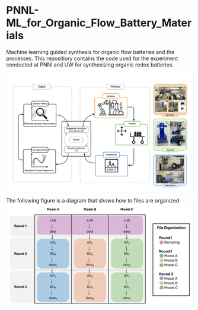 # PNNL-ML_for_Organic_Flow_Battery_Materials
Machine learning guided synthesis for organic flow batteries and the processes.
This repositiory contains the code used for the experiment conducted at PNNl and UW for synthesizing organic redox batteries.

![File](figures/Figure1_OfficialStage.png)

The following figure is a diagram that shows how to files are organized
![File](figures/file_structure.png)
